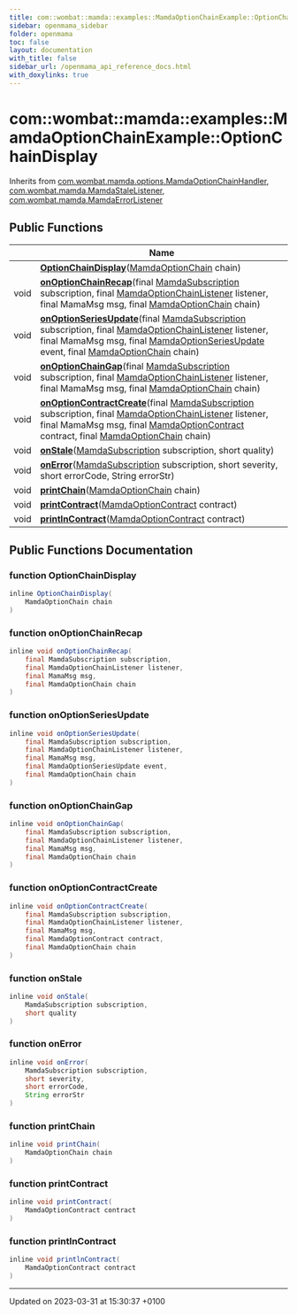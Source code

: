 ```yaml
---
title: com::wombat::mamda::examples::MamdaOptionChainExample::OptionChainDisplay
sidebar: openmama_sidebar
folder: openmama
toc: false
layout: documentation
with_title: false
sidebar_url: /openmama_api_reference_docs.html
with_doxylinks: true
---
```


# com::wombat::mamda::examples::MamdaOptionChainExample::OptionChainDisplay





Inherits from [com.wombat.mamda.options.MamdaOptionChainHandler](interfacecom_1_1wombat_1_1mamda_1_1options_1_1MamdaOptionChainHandler.html), [com.wombat.mamda.MamdaStaleListener](interfacecom_1_1wombat_1_1mamda_1_1MamdaStaleListener.html), [com.wombat.mamda.MamdaErrorListener](interfacecom_1_1wombat_1_1mamda_1_1MamdaErrorListener.html)

## Public Functions

|                | Name           |
| -------------- | -------------- |
| | **[OptionChainDisplay](classcom_1_1wombat_1_1mamda_1_1examples_1_1MamdaOptionChainExample_1_1OptionChainDisplay.html#function-optionchaindisplay)**([MamdaOptionChain](classcom_1_1wombat_1_1mamda_1_1options_1_1MamdaOptionChain.html) chain) |
| void | **[onOptionChainRecap](classcom_1_1wombat_1_1mamda_1_1examples_1_1MamdaOptionChainExample_1_1OptionChainDisplay.html#function-onoptionchainrecap)**(final [MamdaSubscription](classcom_1_1wombat_1_1mamda_1_1MamdaSubscription.html) subscription, final [MamdaOptionChainListener](classcom_1_1wombat_1_1mamda_1_1options_1_1MamdaOptionChainListener.html) listener, final MamaMsg msg, final [MamdaOptionChain](classcom_1_1wombat_1_1mamda_1_1options_1_1MamdaOptionChain.html) chain) |
| void | **[onOptionSeriesUpdate](classcom_1_1wombat_1_1mamda_1_1examples_1_1MamdaOptionChainExample_1_1OptionChainDisplay.html#function-onoptionseriesupdate)**(final [MamdaSubscription](classcom_1_1wombat_1_1mamda_1_1MamdaSubscription.html) subscription, final [MamdaOptionChainListener](classcom_1_1wombat_1_1mamda_1_1options_1_1MamdaOptionChainListener.html) listener, final MamaMsg msg, final [MamdaOptionSeriesUpdate](interfacecom_1_1wombat_1_1mamda_1_1options_1_1MamdaOptionSeriesUpdate.html) event, final [MamdaOptionChain](classcom_1_1wombat_1_1mamda_1_1options_1_1MamdaOptionChain.html) chain) |
| void | **[onOptionChainGap](classcom_1_1wombat_1_1mamda_1_1examples_1_1MamdaOptionChainExample_1_1OptionChainDisplay.html#function-onoptionchaingap)**(final [MamdaSubscription](classcom_1_1wombat_1_1mamda_1_1MamdaSubscription.html) subscription, final [MamdaOptionChainListener](classcom_1_1wombat_1_1mamda_1_1options_1_1MamdaOptionChainListener.html) listener, final MamaMsg msg, final [MamdaOptionChain](classcom_1_1wombat_1_1mamda_1_1options_1_1MamdaOptionChain.html) chain) |
| void | **[onOptionContractCreate](classcom_1_1wombat_1_1mamda_1_1examples_1_1MamdaOptionChainExample_1_1OptionChainDisplay.html#function-onoptioncontractcreate)**(final [MamdaSubscription](classcom_1_1wombat_1_1mamda_1_1MamdaSubscription.html) subscription, final [MamdaOptionChainListener](classcom_1_1wombat_1_1mamda_1_1options_1_1MamdaOptionChainListener.html) listener, final MamaMsg msg, final [MamdaOptionContract](classcom_1_1wombat_1_1mamda_1_1options_1_1MamdaOptionContract.html) contract, final [MamdaOptionChain](classcom_1_1wombat_1_1mamda_1_1options_1_1MamdaOptionChain.html) chain) |
| void | **[onStale](classcom_1_1wombat_1_1mamda_1_1examples_1_1MamdaOptionChainExample_1_1OptionChainDisplay.html#function-onstale)**([MamdaSubscription](classcom_1_1wombat_1_1mamda_1_1MamdaSubscription.html) subscription, short quality) |
| void | **[onError](classcom_1_1wombat_1_1mamda_1_1examples_1_1MamdaOptionChainExample_1_1OptionChainDisplay.html#function-onerror)**([MamdaSubscription](classcom_1_1wombat_1_1mamda_1_1MamdaSubscription.html) subscription, short severity, short errorCode, String errorStr) |
| void | **[printChain](classcom_1_1wombat_1_1mamda_1_1examples_1_1MamdaOptionChainExample_1_1OptionChainDisplay.html#function-printchain)**([MamdaOptionChain](classcom_1_1wombat_1_1mamda_1_1options_1_1MamdaOptionChain.html) chain) |
| void | **[printContract](classcom_1_1wombat_1_1mamda_1_1examples_1_1MamdaOptionChainExample_1_1OptionChainDisplay.html#function-printcontract)**([MamdaOptionContract](classcom_1_1wombat_1_1mamda_1_1options_1_1MamdaOptionContract.html) contract) |
| void | **[printlnContract](classcom_1_1wombat_1_1mamda_1_1examples_1_1MamdaOptionChainExample_1_1OptionChainDisplay.html#function-printlncontract)**([MamdaOptionContract](classcom_1_1wombat_1_1mamda_1_1options_1_1MamdaOptionContract.html) contract) |

## Public Functions Documentation

### function OptionChainDisplay

```java
inline OptionChainDisplay(
    MamdaOptionChain chain
)
```


### function onOptionChainRecap

```java
inline void onOptionChainRecap(
    final MamdaSubscription subscription,
    final MamdaOptionChainListener listener,
    final MamaMsg msg,
    final MamdaOptionChain chain
)
```


### function onOptionSeriesUpdate

```java
inline void onOptionSeriesUpdate(
    final MamdaSubscription subscription,
    final MamdaOptionChainListener listener,
    final MamaMsg msg,
    final MamdaOptionSeriesUpdate event,
    final MamdaOptionChain chain
)
```


### function onOptionChainGap

```java
inline void onOptionChainGap(
    final MamdaSubscription subscription,
    final MamdaOptionChainListener listener,
    final MamaMsg msg,
    final MamdaOptionChain chain
)
```


### function onOptionContractCreate

```java
inline void onOptionContractCreate(
    final MamdaSubscription subscription,
    final MamdaOptionChainListener listener,
    final MamaMsg msg,
    final MamdaOptionContract contract,
    final MamdaOptionChain chain
)
```


### function onStale

```java
inline void onStale(
    MamdaSubscription subscription,
    short quality
)
```


### function onError

```java
inline void onError(
    MamdaSubscription subscription,
    short severity,
    short errorCode,
    String errorStr
)
```


### function printChain

```java
inline void printChain(
    MamdaOptionChain chain
)
```


### function printContract

```java
inline void printContract(
    MamdaOptionContract contract
)
```


### function printlnContract

```java
inline void printlnContract(
    MamdaOptionContract contract
)
```


-------------------------------

Updated on 2023-03-31 at 15:30:37 +0100